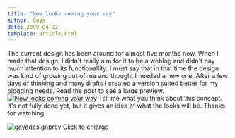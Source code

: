 ```yaml
---
title: "New looks coming your way"
author: Gaya
date: 2009-04-22
template: article.html
---
```

The current design has been around for almost five months now. When I made that design, I didn't really aim for it to be a weblog and didn't pay much attention to its functionallity. I must say that in that time the design was kind of growing out of me and thought I needed a new one. After a few days of thinking and many drafts I created a version suited better for my blogging needs. Read the post to see a large preview. [![New looks coming your way](/articles/new-looks-coming-your-way/prevgdpost.jpg "New looks coming your way")](http://www.gayadesign.com/general/new-looks-coming-your-way/)<span class="more"></span> Tell me what you think about this concept. It's not fully done yet, but it gives an idea of what the looks will be. Thanks for watching!

[![gayadesignprev](/articles/new-looks-coming-your-way/gayadesignprev-300x254.jpg "gayadesignprev") Click to enlarge](http://www.gayadesign.com/wp-content/uploads/2009/04/gayadesignprev.jpg)